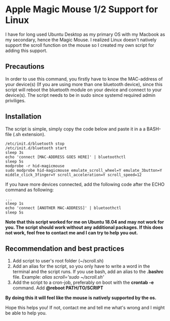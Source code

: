 # Apple Magic Mouse 1/2 Support for Linux
I have for long used Ubuntu Desktop as my primary OS with my Macbook as my secondary, hence the Magic Mouse. I realized Linux doesn't natively support the scroll function on the mouse so I created my own script for adding this support.

## Precautions
In order to use this command, you firstly have to know the MAC-address of your device(s) (If you are using more than one bluetooth device), since this script will reboot the bluetooth module on your device and connect to your device(s). The script needs to be in sudo since systemd required admin priviliges.

## Installation
The script is simple, simply copy the code below and paste it in a a BASH-file (.sh extension).

```
/etc/init.d/bluetooth stop
/etc/init.d/bluetooth start
sleep 3s
echo 'connect [MAC-ADDRESS GOES HERE]' | bluetoothctl
sleep 5s
modprobe -r hid-magicmouse
sudo modprobe hid-magicmouse emulate_scroll_wheel=Y emulate_3button=Y middle_click_3finger=Y scroll_acceleration=Y scroll_speed=12
```

If you have more devices connected, add the following code after the ECHO command as following:

```
...
sleep 1s
echo 'connect [ANOTHER MAC-ADDRESS]' | bluetoothctl
sleep 5s
```

**Note that this script worked for me on Ubuntu 18.04 and may not work for you. The script should work without any additional packages. If this does not work, feel free to contact me and I can try to help you out.**

## Recommendation and best practices
1. Add script to user's root folder (~/scroll.sh)
2. Add an alias for the script, so you only have to write a word in the terminal and the script runs. If you use bash, add an alias to the **.bashrc** file. Example: *alias scroll='sudo ~/scroll.sh'*
3. Add the script to a cron-job, preferably on boot with the **crontab -e** command. Add **@reboot PATH/TO/SCRIPT**

**By doing this it will feel like the mouse is natively supported by the os.**

Hope this helps you! If not, contact me and tell me what's wrong and I might be able to help you.
